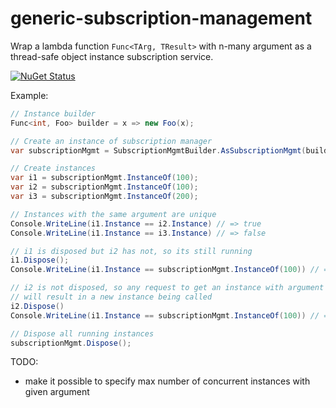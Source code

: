 # generic-subscription-management

Wrap a lambda function `Func<TArg, TResult>` with n-many argument as a thread-safe object instance subscription service.

[![NuGet Status](https://img.shields.io/nuget/v/GenericSubscription.svg)](https://www.nuget.org/packages/GenericSubscription/)

Example:

```csharp
// Instance builder
Func<int, Foo> builder = x => new Foo(x);

// Create an instance of subscription manager
var subscriptionMgmt = SubscriptionMgmtBuilder.AsSubscriptionMgmt(builder);

// Create instances
var i1 = subscriptionMgmt.InstanceOf(100);
var i2 = subscriptionMgmt.InstanceOf(100);
var i3 = subscriptionMgmt.InstanceOf(200);

// Instances with the same argument are unique
Console.WriteLine(i1.Instance == i2.Instance) // => true
Console.WriteLine(i1.Instance == i3.Instance) // => false

// i1 is disposed but i2 has not, so its still running
i1.Dispose();
Console.WriteLine(i1.Instance == subscriptionMgmt.InstanceOf(100)) // => true

// i2 is not disposed, so any request to get an instance with argument of 100 
// will result in a new instance being called
i2.Dispose()
Console.WriteLine(i1.Instance == subscriptionMgmt.InstanceOf(100)) // => false

// Dispose all running instances
subscriptionMgmt.Dispose();
```

TODO:
- make it possible to specify max number of concurrent instances with given argument
